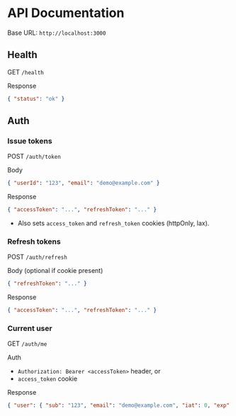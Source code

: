 # API Documentation

Base URL: `http://localhost:3000`

## Health

GET `/health`

Response
```json
{ "status": "ok" }
```

## Auth

### Issue tokens
POST `/auth/token`

Body
```json
{ "userId": "123", "email": "demo@example.com" }
```

Response
```json
{ "accessToken": "...", "refreshToken": "..." }
```

- Also sets `access_token` and `refresh_token` cookies (httpOnly, lax).

### Refresh tokens
POST `/auth/refresh`

Body (optional if cookie present)
```json
{ "refreshToken": "..." }
```

Response
```json
{ "accessToken": "...", "refreshToken": "..." }
```

### Current user
GET `/auth/me`

Auth
- `Authorization: Bearer <accessToken>` header, or
- `access_token` cookie

Response
```json
{ "user": { "sub": "123", "email": "demo@example.com", "iat": 0, "exp": 0 } }
```
